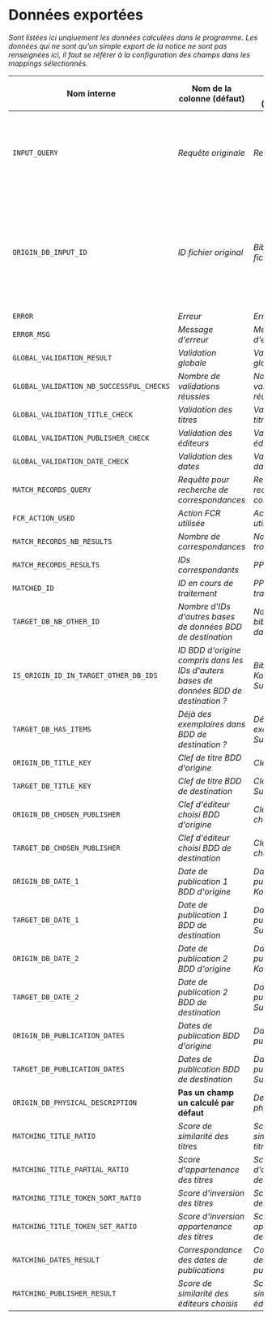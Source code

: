 # Données exportées

_Sont listées ici unqiuement les données calculées dans le programme._
_Les données qui ne sont qu'un simple export de la notice ne sont pas renseignées ici, il faut se référer à la configuration des champs dans les mappings sélectionnés._

|Nom interne|Nom de la colonne (défaut)|Nom de la colonne (`BETTER_ITEM`)|Provenance de la donnée|
|---|---|---|---|
|`INPUT_QUERY`|_Requête originale_|_Requête originale_|Contenu de la première colonne du fichier à analyser pour la ligne en cours d'analyse|
|`ORIGIN_DB_INPUT_ID`|_ID fichier original_|_Biblionumber fichier original_|Contenu de la dernière colonne du fichier à analyser pour la ligne en cours d'analyse, en retirant les espaces finaux|
|`ERROR`|_Erreur_|_Erreur_||
|`ERROR_MSG`|_Message d'erreur_|_Message d'erreur_||
|`GLOBAL_VALIDATION_RESULT`|_Validation globale_|_Validation globale_||
|`GLOBAL_VALIDATION_NB_SUCCESSFUL_CHECKS`|_Nombre de validations réussies_|_Nombre de validations réussies_||
|`GLOBAL_VALIDATION_TITLE_CHECK`|_Validation des titres_|_Validation des titres_||
|`GLOBAL_VALIDATION_PUBLISHER_CHECK`|_Validation des éditeurs_|_Validation des éditeurs_||
|`GLOBAL_VALIDATION_DATE_CHECK`|_Validation des dates_|_Validation des dates_||
|`MATCH_RECORDS_QUERY`|_Requête pour recherche de correspondances_|_Requête pour recherche de correspondances_||
|`FCR_ACTION_USED`|_Action FCR utilisée_|_Action FCR utilisée_||
|`MATCH_RECORDS_NB_RESULTS`|_Nombre de correspondances_|_Nombre de PPN trouvés_||
|`MATCH_RECORDS_RESULTS`|_IDs correspondants_|_PPN trouvés_||
|`MATCHED_ID`|_ID en cours de traitement_|_PPN en cours de traitement_||
|`TARGET_DB_NB_OTHER_ID`|_Nombre d'IDs d'autres bases de données BDD de destination_|_Nombre de biblionumbers dans Sudoc_||
|`IS_ORIGIN_ID_IN_TARGET_OTHER_DB_IDS`|_ID BDD d'origine compris dans les IDs d'auters bases de données BDD de destination ?_|_Biblionumber Koha dans le Sudoc ?_||
|`TARGET_DB_HAS_ITEMS`|_Déjà des exemplaires dans BDD de destination ?_|_Déjà des exemplaires dans Sudoc ?_||
|`ORIGIN_DB_TITLE_KEY`|_Clef de titre BDD d'origine_|_Clef de titre Koha_||
|`TARGET_DB_TITLE_KEY`|_Clef de titre BDD de destination_|_Clef de titre Sudoc_||
|`ORIGIN_DB_CHOSEN_PUBLISHER`|_Clef d'éditeur choisi BDD d'origine_|_Clef d'éditeur choisi Koha_||
|`TARGET_DB_CHOSEN_PUBLISHER`|_Clef d'éditeur choisi BDD de destination_|_Clef d'éditeur choisi Sudoc_||
|`ORIGIN_DB_DATE_1`|_Date de publication 1 BDD d'origine_|_Date de publication 1 Koha_||
|`TARGET_DB_DATE_1`|_Date de publication 1 BDD de destination_|_Date de publication 1 Sudoc_||
|`ORIGIN_DB_DATE_2`|_Date de publication 2 BDD d'origine_|_Date de publication 2 Koha_||
|`TARGET_DB_DATE_2`|_Date de publication 2 BDD de destination_|_Date de publication 2 Sudoc_||
|`ORIGIN_DB_PUBLICATION_DATES`|_Dates de publication BDD d'origine_|_Dates de publication Koha_||
|`TARGET_DB_PUBLICATION_DATES`|_Dates de publication BDD de destination_|_Dates de publication Sudoc_||
|`ORIGIN_DB_PHYSICAL_DESCRIPTION`|__Pas un champ un calculé par défaut__|_Description physique Koha_||
|`MATCHING_TITLE_RATIO`|_Score de similarité des titres_|_Score de similarité des titres_||
|`MATCHING_TITLE_PARTIAL_RATIO`|_Score d'appartenance des titres_|_Score d'appartenance des titres_||
|`MATCHING_TITLE_TOKEN_SORT_RATIO`|_Score d'inversion des titres_|_Score d'inversion des titres_||
|`MATCHING_TITLE_TOKEN_SET_RATIO`|_Score d'inversion appartenance des titres_|_Score d'inversion appartenance des titres_||
|`MATCHING_DATES_RESULT`|_Correspondance des dates de publications_|_Correspondance des dates de publications_||
|`MATCHING_PUBLISHER_RESULT`|_Score de similarité des éditeurs choisis_|_Score de similarité des éditeurs choisis_||